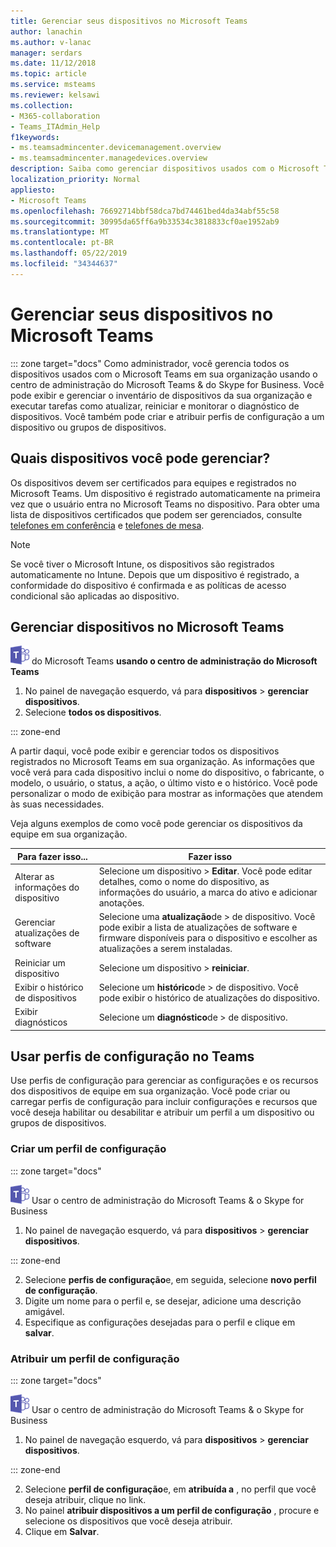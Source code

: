 ```yaml
---
title: Gerenciar seus dispositivos no Microsoft Teams
author: lanachin
ms.author: v-lanac
manager: serdars
ms.date: 11/12/2018
ms.topic: article
ms.service: msteams
ms.reviewer: kelsawi
ms.collection:
- M365-collaboration
- Teams_ITAdmin_Help
f1keywords:
- ms.teamsadmincenter.devicemanagement.overview
- ms.teamsadmincenter.managedevices.overview
description: Saiba como gerenciar dispositivos usados com o Microsoft Teams em sua organização.
localization_priority: Normal
appliesto:
- Microsoft Teams
ms.openlocfilehash: 76692714bbf58dca7bd74461bed4da34abf55c58
ms.sourcegitcommit: 30995da65ff6a9b33534c3818833cf0ae1952ab9
ms.translationtype: MT
ms.contentlocale: pt-BR
ms.lasthandoff: 05/22/2019
ms.locfileid: "34344637"
---
```

# <a name="manage-your-devices-in-microsoft-teams"></a>Gerenciar seus dispositivos no Microsoft Teams

::: zone target="docs"
Como administrador, você gerencia todos os dispositivos usados com o Microsoft Teams em sua organização usando o centro de administração do Microsoft Teams & do Skype for Business. Você pode exibir e gerenciar o inventário de dispositivos da sua organização e executar tarefas como atualizar, reiniciar e monitorar o diagnóstico de dispositivos. Você também pode criar e atribuir perfis de configuração a um dispositivo ou grupos de dispositivos. 

## <a name="what-devices-can-you-manage"></a>Quais dispositivos você pode gerenciar?
Os dispositivos devem ser certificados para equipes e registrados no Microsoft Teams. Um dispositivo é registrado automaticamente na primeira vez que o usuário entra no Microsoft Teams no dispositivo. Para obter uma lista de dispositivos certificados que podem ser gerenciados, consulte [telefones em conferência](https://products.office.com/en-us/microsoft-teams/across-devices/devices/category?devicetype=16) e [telefones de mesa](https://products.office.com/en-us/microsoft-teams/across-devices/devices/category?devicetype=34).

> [!NOTE]
> Se você tiver o Microsoft Intune, os dispositivos são registrados automaticamente no Intune. Depois que um dispositivo é registrado, a conformidade do dispositivo é confirmada e as políticas de acesso condicional são aplicadas ao dispositivo. 

## <a name="manage-devices-in-teams"></a>Gerenciar dispositivos no Microsoft Teams

![Um ícone mostrando o logotipo](media/teams-logo-30x30.png) do Microsoft Teams **usando o centro de administração do Microsoft Teams**

1. No painel de navegação esquerdo, vá para **dispositivos** > **gerenciar dispositivos**.
2. Selecione **todos os dispositivos**.  

::: zone-end

 A partir daqui, você pode exibir e gerenciar todos os dispositivos registrados no Microsoft Teams em sua organização. As informações que você verá para cada dispositivo inclui o nome do dispositivo, o fabricante, o modelo, o usuário, o status, a ação, o último visto e o histórico. Você pode personalizar o modo de exibição para mostrar as informações que atendem às suas necessidades.

 Veja alguns exemplos de como você pode gerenciar os dispositivos da equipe em sua organização.  
    
|Para fazer isso...  |Fazer isso |
|---------|---------|
|Alterar as informações do dispositivo   | Selecione um dispositivo > **Editar**. Você pode editar detalhes, como o nome do dispositivo, as informações do usuário, a marca do ativo e adicionar anotações.     |
|Gerenciar atualizações de software   |Selecione uma **atualização**de > de dispositivo. Você pode exibir a lista de atualizações de software e firmware disponíveis para o dispositivo e escolher as atualizações a serem instaladas.    |
|Reiniciar um dispositivo   |Selecione um dispositivo > **reiniciar**.          |
|Exibir o histórico de dispositivos  | Selecione um **histórico**de > de dispositivo. Você pode exibir o histórico de atualizações do dispositivo.     |
|Exibir diagnósticos  | Selecione um **diagnóstico**de > de dispositivo.        |

## <a name="use-configuration-profiles-in-teams"></a>Usar perfis de configuração no Teams

Use perfis de configuração para gerenciar as configurações e os recursos dos dispositivos de equipe em sua organização. Você pode criar ou carregar perfis de configuração para incluir configurações e recursos que você deseja habilitar ou desabilitar e atribuir um perfil a um dispositivo ou grupos de dispositivos. 

### <a name="create-a-configuration-profile"></a>Criar um perfil de configuração

::: zone target="docs"

![Um ícone mostrando o logotipo do Microsoft Teams](media/teams-logo-30x30.png) Usar o centro de administração do Microsoft Teams & o Skype for Business

1. No painel de navegação esquerdo, vá para **dispositivos** > **gerenciar dispositivos**.

::: zone-end

2. Selecione **perfis de configuração**e, em seguida, selecione **novo perfil de configuração**.
3. Digite um nome para o perfil e, se desejar, adicione uma descrição amigável.
4. Especifique as configurações desejadas para o perfil e clique em **salvar**.

### <a name="assign-a-configuration-profile"></a>Atribuir um perfil de configuração

::: zone target="docs"

![Um ícone mostrando o logotipo do Microsoft Teams](media/teams-logo-30x30.png) Usar o centro de administração do Microsoft Teams & o Skype for Business

1. No painel de navegação esquerdo, vá para **dispositivos** > **gerenciar dispositivos**.

::: zone-end

2. Selecione **perfil de configuração**e, em **atribuída a** , no perfil que você deseja atribuir, clique no link.  
3. No painel **atribuir dispositivos a um perfil de configuração** , procure e selecione os dispositivos que você deseja atribuir.
4. Clique em **Salvar**.
